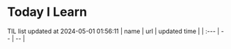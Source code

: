 # Today I Learn 
TIL list updated at 2024-05-01 01:56:11
| name | url | updated time |
| :--- | -- | -- |
